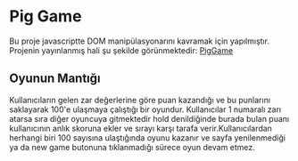 # Pig Game


Bu proje javascriptte DOM manipülasyonarını kavramak için yapılmıştır.
Projenin yayınlanmış hali şu şekilde görünmektedir:
[PigGame](https://pig-game-v2.netlify.app)

## Oyunun Mantığı
Kullanıcıların gelen zar değerlerine göre puan kazandığı ve bu punlarını saklayarak 100'e ulaşmaya çalıştığı bir oyundur.
Kullanıcılar 1 numaralı zarı atarsa sıra diğer oyuncuya gitmektedir hold denildiğinde burada bulan puanı kullanıcının anlık
skoruna ekler ve sırayı karşı tarafa verir.Kullanıcılardan herhangi biri 100 sayısına ulaştığında oyunu kazanır ve sayfa yenilenmediği
ya da new game butonuna tıklanmadığı sürece oyun devam etmez.


